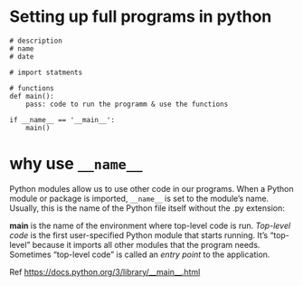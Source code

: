# Setting up full programs in python
```
# description
# name
# date

# import statments

# functions
def main():
    pass: code to run the programm & use the functions
    
if __name__ == '__main__':
    main()
```
# why use `__name__`
Python modules allow us to use other code in our programs. When a Python module or package is imported, `__name__` is set to the module’s name. 
Usually, this is the name of the Python file itself without the .py extension:

__main__ is the name of the environment where top-level code is run. 
*Top-level code* is the first user-specified Python module that starts running. 
It’s “top-level” because it imports all other modules that the program needs. 
Sometimes “top-level code” is called an *entry point* to the application.

Ref https://docs.python.org/3/library/__main__.html
